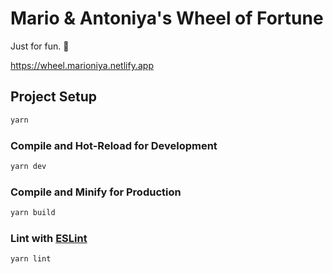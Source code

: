 # Mario & Antoniya's Wheel of Fortune

Just for fun. 🎰

https://wheel.marioniya.netlify.app

## Project Setup

```sh
yarn
```

### Compile and Hot-Reload for Development

```sh
yarn dev
```

### Compile and Minify for Production

```sh
yarn build
```

### Lint with [ESLint](https://eslint.org/)

```sh
yarn lint
```
